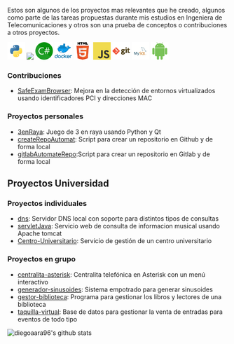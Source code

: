 Estos son algunos de los proyectos mas relevantes que he creado, algunos como parte de las tareas propuestas durante mis estudios en Ingeniera de Telecomunicaciones y otros son una prueba de conceptos o contribuciones a otros proyectos. <br>

<code><img height="40" src="https://raw.githubusercontent.com/github/explore/80688e429a7d4ef2fca1e82350fe8e3517d3494d/topics/python/python.png"></code>
<code><img height="40" src="https://www.vectorlogo.zone/logos/java/java-icon.svg"></code>
<code><img height="40" src="https://raw.githubusercontent.com/github/explore/80688e429a7d4ef2fca1e82350fe8e3517d3494d/topics/csharp/csharp.png"></code>
<code><img height="40" src="https://raw.githubusercontent.com/github/explore/80688e429a7d4ef2fca1e82350fe8e3517d3494d/topics/docker/docker.png"></code>
<code><img height="40" src="https://raw.githubusercontent.com/github/explore/80688e429a7d4ef2fca1e82350fe8e3517d3494d/topics/html/html.png"></code>
<code><img height="40" src="https://raw.githubusercontent.com/github/explore/80688e429a7d4ef2fca1e82350fe8e3517d3494d/topics/javascript/javascript.png"></code>
<code><img height="40" src="https://raw.githubusercontent.com/github/explore/80688e429a7d4ef2fca1e82350fe8e3517d3494d/topics/git/git.png"></code>
<code><img height="40" src="https://raw.githubusercontent.com/github/explore/80688e429a7d4ef2fca1e82350fe8e3517d3494d/topics/mysql/mysql.png"></code>
<code><img height="40" src="https://raw.githubusercontent.com/github/explore/80688e429a7d4ef2fca1e82350fe8e3517d3494d/topics/android/android.png"></code>


### Contribuciones
* [SafeExamBrowser](https://github.com/SafeExamBrowser/seb-win-refactoring): Mejora en la detección de entornos virtualizados usando identificadores PCI y direcciones MAC

### Proyectos personales
* [3enRaya](https://github.com/diegoara96/3enRaya): Juego de 3 en raya usando Python y Qt
* [createRepoAutomat](https://github.com/diegoara96/createRepoAutomat): Script para crear un repositorio en Github y de forma local
* [gitlabAutomateRepo](https://github.com/diegoara96/gitlabAutomateRepo):Script para crear un repositorio en Gitlab y de forma local

## Proyectos Universidad

### Proyectos individuales
* [dns](https://github.com/diegoara96/dns): Servidor DNS local con soporte para distintos tipos de consultas
* [servletJava](https://github.com/diegoara96/servletJava): Servicio web de consulta de informacion musical usando Apache tomcat
* [Centro-Universitario](https://github.com/diegoara96/Centro-Universitario): Servicio de gestión de un centro universitario

### Proyectos en grupo
* [centralita-asterisk](https://github.com/araujo-barreiro/centralita-asterisk): Centralita telefónica en Asterisk con un menú interactivo
* [generador-sinusoides](https://github.com/araujo-barreiro/generador-sinusoides): Sistema empotrado para generar sinusoides
* [gestor-biblioteca](https://github.com/araujo-barreiro/gestor-biblioteca): Programa para gestionar los libros y lectores de una biblioteca
* [taquilla-virtual](https://github.com/telecocos/taquilla-virtual): Base de datos para gestionar la venta de entradas para eventos de todo tipo


![diegoaara96's github stats](https://github-readme-stats.vercel.app/api?username=diegoara96&include_all_commits=true&show_icons=true&count_private=true&theme=radical&bg_color=90,1c1c1f,e81292)
